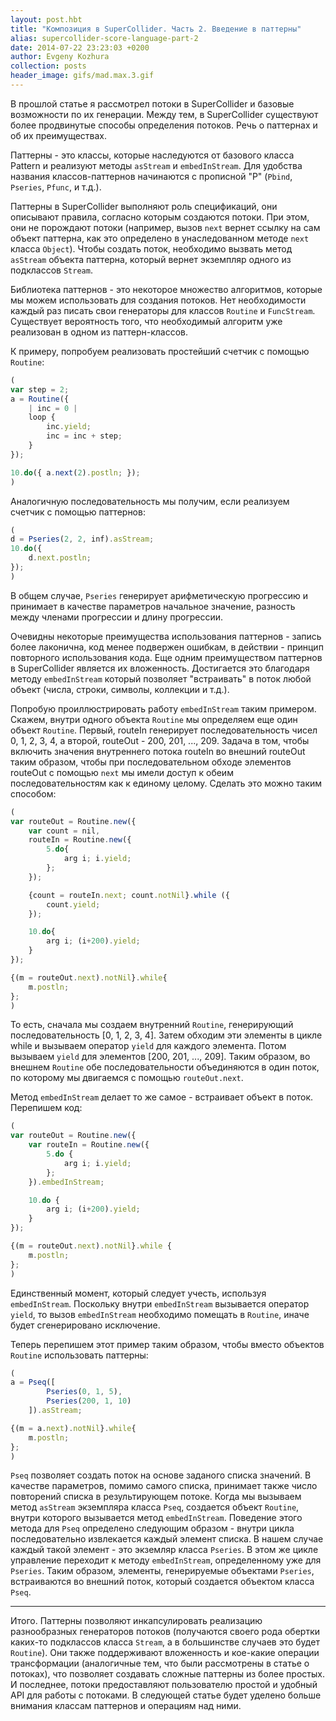 ```yaml
---
layout: post.hbt
title: "Композиция в SuperCollider. Часть 2. Введение в паттерны"
alias: supercollider-score-language-part-2
date: 2014-07-22 23:23:03 +0200
author: Evgeny Kozhura
collection: posts
header_image: gifs/mad.max.3.gif
---
```

В прошлой статье я рассмотрел потоки в SuperCollider и базовые возможности по их генерации. Между тем, в SuperCollider существуют более продвинутые способы определения потоков. Речь о паттернах и об их преимуществах.

Паттерны - это классы, которые наследуются от базового класса Pattern и реализуют методы `asStream` и `embedInStream`. Для удобства названия классов-паттернов начинаются с прописной "P" (`Pbind`, `Pseries`, `Pfunc`, и т.д.).

Паттерны в SuperCollider выполняют роль спецификаций, они описывают правила, согласно которым создаются потоки. При этом, они не порождают потоки (например, вызов `next` вернет ссылку на сам объект паттерна, как это определено в унаследованном методе `next` класса `Object`). Чтобы создать поток, необходимо вызвать метод `asStream` объекта паттерна, который вернет экземпляр одного из подклассов `Stream`.

Библиотека паттернов - это некоторое множество алгоритмов, которые мы можем использовать для создания потоков. Нет необходимости каждый раз писать свои генераторы для классов `Routine` и `FuncStream`. Существует вероятность того, что необходимый алгоритм уже реализован в одном из паттерн-классов.

К примеру, попробуем реализовать простейший счетчик с помощью `Routine`:

```js
(
var step = 2;
a = Routine({
    | inc = 0 |
    loop {
        inc.yield;
        inc = inc + step;
    }
});

10.do({ a.next(2).postln; });
)
```

Аналогичную последовательность мы получим, если реализуем счетчик с помощью паттернов:

```js
(
d = Pseries(2, 2, inf).asStream;
10.do({
    d.next.postln;
});
)
```

В общем случае, `Pseries` генерирует арифметическую прогрессию и принимает в качестве параметров начальное значение, разность между членами прогрессии и длину прогреcсии.

Очевидны некоторые преимущества использования паттернов - запись более лаконична, код менее подвержен ошибкам, в действии - принцип повторного использования кода. Еще одним преимуществом паттернов в SuperCollider является их вложенность. Достигается это благодаря методу `embedInStream` который позволяет "встраивать" в поток любой объект (числа, строки, символы, коллекции и т.д.).

Попробую проиллюстрировать работу `embedInStream` таким примером. Скажем, внутри одного объекта `Routine` мы определяем еще один объект `Routine`. Первый, routeIn генерирует последовательность чисел 0, 1, 2, 3, 4, а  второй, routeOut - 200, 201, ..., 209. Задача в том, чтобы включить значения внутреннего потока routeIn во внешний routeOut таким образом, чтобы при последовательном обходе элементов routeOut с помощью `next` мы имели доступ к обеим последовательностям как к единому целому. Сделать это можно таким способом:

```js
(
var routeOut = Routine.new({
    var count = nil,
    routeIn = Routine.new({
        5.do{
            arg i; i.yield;
        };
    });

    {count = routeIn.next; count.notNil}.while ({
        count.yield;
    });

    10.do{
        arg i; (i+200).yield;
    }
});

{(m = routeOut.next).notNil}.while{
    m.postln;
};
)
```

То есть, сначала мы создаем внутренний `Routine`, генерирующий последовательность [0, 1, 2, 3, 4]. Затем обходим эти элементы в цикле while и вызываем оператор `yield` для каждого элемента. Потом вызываем `yield` для элементов [200, 201, ..., 209]. Таким образом, во внешнем `Routine` обе последовательности объединяются в один поток, по которому мы двигаемся с помощью `routeOut.next`.

Метод `embedInStream` делает то же самое - встраивает объект в поток. Перепишем код:

```js
(
var routeOut = Routine.new({
    var routeIn = Routine.new({
        5.do {
            arg i; i.yield;
        };
    }).embedInStream;

    10.do {
        arg i; (i+200).yield;
    }
});

{(m = routeOut.next).notNil}.while {
    m.postln;
};
)
```

Единственный момент, который следует учесть, используя `embedInStream`. Поскольку внутри `embedInStream` вызывается оператор `yield`, то вызов `embedInStream` необходимо помещать в `Routine`, иначе будет сгенерировано исключение.

Теперь перепишем этот пример таким образом, чтобы вместо объектов `Routine` использовать паттерны:

```js
(
a = Pseq([
        Pseries(0, 1, 5),
        Pseries(200, 1, 10)
    ]).asStream;

{(m = a.next).notNil}.while{
    m.postln;
};
)
```

`Pseq` позволяет создать поток на основе заданого списка значений. В качестве параметров, помимо самого списка, принимает также число повторений списка в результирующем потоке. Когда мы вызываем метод `asStream` экземпляра класса `Pseq`, создается объект `Routine`, внутри которого вызывается метод `embedInStream`. Поведение этого метода для `Pseq` определено следующим образом - внутри цикла последовательно извлекается каждый элемент списка. В нашем случае каждый такой элемент - это экземляр класса `Pseries`. В этом же цикле управление переходит к методу `embedInStream`, определенному уже для `Pseries`. Таким образом, элементы, генерируемые объектами `Pseries`, встраиваются во внешний поток, который создается объектом класса `Pseq`.

---
Итого. Паттерны позволяют инкапсулировать реализацию разнообразных генераторов потоков (получаются своего рода обертки каких-то подклассов класса `Stream`, а в большинстве случаев это будет `Routine`). Они также поддерживают вложенность и кое-какие операции трансформации (аналогичные тем, что были рассмотрены в статье о потоках), что позволяет создавать сложные паттерны из более простых. И последнее, потоки предоставляют пользователю простой и удобный API для работы с потоками. В следующей статье будет уделено больше внимания классам паттернов и операциям над ними.
